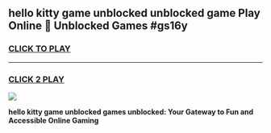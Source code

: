 
## hello kitty game unblocked unblocked game Play Online 👋 Unblocked Games #gs16y
<h3>
<a href="https://premium.freeplayer.one?title=hello_kitty_game_unblocked&ref=21F">CLICK TO PLAY</a></h3>
<hr>

<h3>
<a href="https://premium.freeplayer.one?title=hello_kitty_game_unblocked&ref=21F">CLICK 2 PLAY</a>
  
</h3>

<a href="https://premium.freeplayer.one?title=hello_kitty_game_unblocked&ref=21F/"><img src="https://clearcache.store/games.png"></a>


**hello kitty game unblocked games unblocked: Your Gateway to Fun and Accessible Online Gaming**
